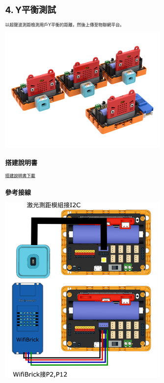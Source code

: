 # 4. Y平衡測試

以超聲波測距檢測用戶Y平衡的距離，然後上傳至物聯網平台。

![](./images/ybalance.png)

## 搭建說明書

[搭建說明書下載]()

## 參考接線

![](./images/ybalance_wire.png)